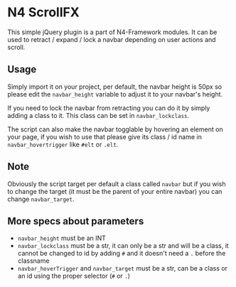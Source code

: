 # N4 ScrollFX
This simple jQuery plugin is a part of N4-Framework modules. It can be used to retract / expand / lock a navbar depending on user actions and scroll.

## Usage

Simply import it on your project, per default, the navbar height is 50px so please edit the `navbar_height` variable to adjust it to your navbar's height. 

If you need to lock the navbar from retracting you can do it by simply adding a class to it. This class can be set in `navbar_lockclass`.

The script can also make the navbar togglable by hovering an element on your page, if you wish to use that please give its class / id name in `navbar_hovertrigger` like `#elt` or `.elt`.

## Note

Obviously the script target per default a class called `navbar` but if you wish to change the target (it must be the parent of your entire navbar) you can change `navbar_target`.


## More specs about parameters

* `navbar_height` must be an INT
* `navbar_lockclass` must be a str, it can only be a str and will be a class, it cannot be changed to id by adding `#` and it doesn't need a `.` before the classname
* `navbar_hoverTrigger` and `navbar_target` must be a str, can be a class or an id using the proper selector (`#` or `.`)

